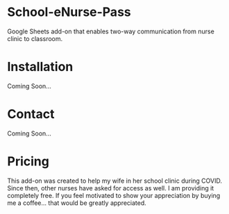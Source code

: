 # School-eNurse-Pass
Google Sheets add-on that enables two-way communication from nurse clinic to classroom.

# Installation
Coming Soon...

# Contact
Coming Soon...

# Pricing
This add-on was created to help my wife in her school clinic during COVID. Since then, other nurses have asked for access as well. I am providing it completely free.
If you feel motivated to show your appreciation by buying me a coffee... that would be greatly appreciated.
<Venmo placeholder>
